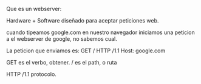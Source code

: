Que es un webserver:

Hardware + Software diseñado para aceptar peticiones web.

cuando tipeamos google.com en nuestro navegador iniciamos una peticion
a el webserver de google, no sabemos cual.

La peticion que enviamos es:
GET / HTTP /1.1
Host: google.com

GET es el verbo, obtener.
/ es el path, o ruta

HTTP /1.1 protocolo.
